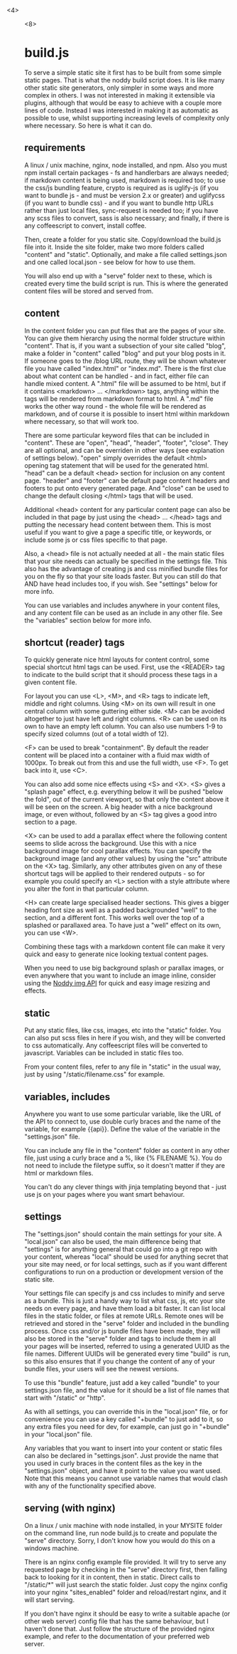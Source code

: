 
<READER>

<4>

<MENU /api>

<8>

# build.js

To serve a simple static site it first has to be built from some simple static pages.
That is what the noddy build script does. It is like many other static site generators,
only simpler in some ways and more complex in others. I was not interested in
making it extensible via plugins, although that would be easy to achieve with a
couple more lines of code. Instead I was interested in making it as automatic as
possible to use, whilst supporting increasing levels of complexity only where necessary.
So here is what it can do.

## requirements

A linux / unix machine, nginx, node installed, and npm. Also you must npm install 
certain packages - fs and handlerbars are always needed; if markdown content is 
being used, markdown is required too; to use the css/js bundling feature, crypto 
is required as is uglify-js (if you want to bundle js - and must be version 2.x 
or greater) and uglifycss (if you want to bundle css) - and if you want to bundle 
http URLs rather than just local files, sync-request is needed too; if you have 
any scss files to convert, sass is also necessary; and finally, if there is any 
coffeescript to convert, install coffee.

Then, create a folder for you static site. Copy/download the build.js file
into it. Inside the site folder, make two more folders called "content" and "static".
Optionally, and make a file called settings.json and one called local.json - see 
below for how to use them.

You will also end up with a "serve" folder next to these, which is created every
time the build script is run. This is where the generated content files will be
stored and served from.


## content

In the content folder you can put files that are the pages of your site. You can
give them hierarchy using the normal folder structure within "content". That is,
if you want a subsection of your site called "blog", make a folder in "content"
called "blog" and put your blog posts in it. If someone goes to the /blog URL
route, they will be shown whatever file you have called "index.html" or "index.md".
There is the first clue about what content can be handled - and in fact, either
file can handle mixed content. A ".html" file will be assumed to be html, but if
it contains &lt;markdown&gt; ... &lt;/markdown&gt; tags, anything within the tags
will be rendered from markdown format to html. A ".md" file works the other way
round - the whole file will be rendered as markdown, and of course it is possible
to insert html within markdown where necessary, so that will work too.

There are some particular keyword files that can be included in "content". These
are "open", "head", "header", "footer", "close". They are all optional, and can
be overriden in other ways (see explanation of settings below). "open" simply
overrides the default &lt;html&gt; opening tag statement that will be used for the
generated html. "head" can be a default &lt;head&gt; section for inclusion on
any content page. "header" and "footer" can be default page content headers and
footers to put onto every generated page. And "close" can be used to change the
default closing &lt;/html&gt; tags that will be used.

Additional &lt;head&gt; content for any particular content page can also be included
in that page by just using the &lt;head&gt; ... &lt;/head&gt; tags and putting
the necessary head content between them. This is most useful if you want to give
a page a specific title, or keywords, or include some js or css files specific to
that page.

Also, a &lt;head&gt; file is not actually needed at all - the main static files
that your site needs can actually be specified in the settings file. This also
has the advantage of creating js and css minified bundle files for you on the fly
so that your site loads faster. But you can still do that AND have head includes
too, if you wish. See "settings" below for more info.

You can use variables and includes anywhere in your content files, and any content
file can be used as an include in any other file. See the "variables" section below
for more info.


## shortcut (reader) tags

To quickly generate nice html layouts for content control, some special shortcut
html tags can be used. First, use the &lt;READER&gt; tag to indicate to the
build script that it should process these tags in a given content file.

For layout you can use &lt;L&gt;, &lt;M&gt;, and &lt;R&gt; tags to indicate left,
middle and right columns. Using &lt;M&gt; on its own will result in one central
column with some guttering either side. &lt;M&gt; can be avoided altogether to
just have left and right columns. &lt;R&gt; can be used on its own to have an
empty left column. You can also use numbers 1-9 to specify sized columns (out
of a total width of 12).

&lt;F&gt; can be used to break "containment". By default the reader content will
be placed into a container with a fluid max width of 1000px. To break out from this
and use the full width, use &lt;F&gt;. To get back into it, use &lt;C&gt;.

You can also add some nice effects using &lt;S&gt; and &lt;X&gt;. &lt;S&gt; gives
a "splash page" effect, e.g. everything below it will be pushed "below the fold",
out of the current viewport, so that only the content above it will be seen on the
screen. A big header with a nice background image, or even without, followed by an
&lt;S&gt; tag gives a good intro section to a page.

&lt;X&gt; can be used to add a parallax effect where the following content seems
to slide across the background. Use this with a nice background image for cool
parallax effects. You can specify the background image (and any other values) by
using the "src" attribute on the &lt;X&gt; tag. Similarly, any other attributes
given on any of these shortcut tags will be applied to their rendered outputs -
so for example you could specify an &lt;L&gt; section with a style attribute where
you alter the font in that particular column.

&lt;H&gt; can create large specialised header sections. This gives a bigger
heading font size as well as a padded backgrounded "well" to the section, and a
different font. This works well over the top of a splashed or parallaxed area.
To have just a "well" effect on its own, you can use &lt;W&gt;.

Combining these tags with a markdown content file can make it very quick and easy
to generate nice looking textual content pages.

When you need to use big background splash or parallax images, or even anywhere
that you want to include an image inline, consider using the
<a href="/says/img">Noddy img API</a> for quick and easy image resizing and effects.


## static

Put any static files, like css, images, etc into the "static" folder. You can also
put scss files in here if you wish, and they will be converted to css automatically.
Any coffeescript files will be converted to javascript. Variables can be included in
static files too.

From your content files, refer to any file in "static" in the usual way, just by
using "/static/filename.css" for example.


## variables, includes

Anywhere you want to use some particular variable, like the URL of the API to connect
to, use double curly braces and the name of the variable, for example &#123;&#123;api&#125;&#125;.
Define the value of the variable in the "settings.json" file.

You can include any file in the "content" folder as content in any other file,
just using a curly brace and a %, like {% FILENAME %}. You do not need to include
the filetype suffix, so it doesn't matter if they are html or markdown files.

You can't do any clever things with jinja templating beyond that - just use js
on your pages where you want smart behaviour.


## settings

The "settings.json" should contain the main settings for your site. A "local.json"
can also be used, the main difference being that "settings" is for anything general
that could go into a git repo with your content, whereas "local" should be used
for anything secret that your site may need, or for local settings, such as if
you want different configurations to run on a production or development version
of the static site.

Your settings file can specify js and css includes to minify and serve as a bundle.
This is just a handy way to list what css, js, etc your site needs on every page,
and have them load a bit faster. It can list local files in the static folder, or
files at remote URLs. Remote ones will be retrieved and stored in the "serve" folder
and included in the bundling process. Once css and/or js bundle files have been made,
they will also be stored in the "serve" folder and tags to include them in all
your pages will be inserted, referred to using a generated UUID as the file names.
Different UUIDs will be generated every time "build" is run, so this also ensures
that if you change the content of any of your bundle files, your users will see
the newest versions.

To use this "bundle" feature, just add a key called "bundle" to your settings.json
file, and the value for it should be a list of file names that start with "/static"
or "http".

As with all settings, you can override this in the "local.json" file, or for
convenience you can use a key called "+bundle" to just add to it, so any extra
files you need for dev, for example, can just go in "+bundle" in your "local.json" file.

Any variables that you want to insert into your content or static files can also
be declared in "settings.json". Just provide the name that you used in curly braces
in the content files as the key in the "settings.json" object, and have it point
to the value you want used. Note that this means you cannot use variable names
that would clash with any of the functionality specified above.


## serving (with nginx)

On a linux / unix machine with node installed, in your MYSITE folder on the command
line, run node build.js to create and populate the "serve" directory. Sorry, I
don't know how you would do this on a windows machine.

There is an nginx config example file provided. It will try to serve any
requested page by checking in the "serve" directory first, then falling back
to looking for it in content, then in static. Direct calls to "/static/*" will
just search the static folder. Just copy the nginx config into your nginx
"sites_enabled" folder and reload/restart nginx, and it will start serving.

If you don't have nginx it should be easy to write a suitable apache (or other
web server) config file that has the same behaviour, but I haven't done that.
Just follow the structure of the provided nginx example, and refer to the
documentation of your preferred web server.